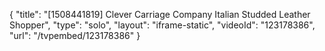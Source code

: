 {
    "title": "[1508441819] Clever Carriage Company Italian Studded Leather Shopper",
    "type": "solo",
    "layout": "iframe-static",
    "videoId": "123178386",
    "url": "\/tvpembed\/123178386"
}